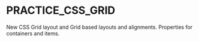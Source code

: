 # PRACTICE_CSS_GRID
New CSS Grid layout and Grid based layouts and alignments. Properties for containers and items.
